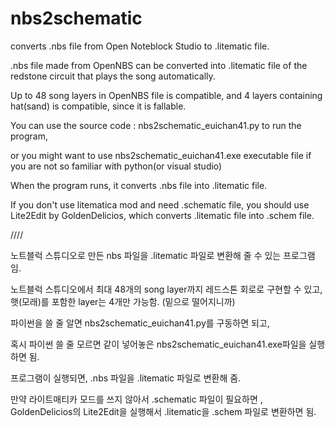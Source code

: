 # nbs2schematic
converts .nbs file from Open Noteblock Studio to .litematic file.


.nbs file made from OpenNBS can be converted into .litematic file of the redstone circuit that plays the song automatically.

Up to 48 song layers in OpenNBS file is compatible, and 4 layers containing hat(sand) is compatible, since it is fallable. 

You can use the source code : nbs2schematic_euichan41.py to run the program,

or you might want to use nbs2schematic_euichan41.exe executable file if you are not so familiar with python(or visual studio)



When the program runs, it converts .nbs file into .litematic file.

If you don't use litematica mod and need .schematic file, you should use Lite2Edit by GoldenDelicios, which converts .litematic file into .schem file.

////

노트블럭 스튜디오로 만든 nbs 파일을 .litematic 파일로 변환해 줄 수 있는 프로그램임.

노트블럭 스튜디오에서 최대 48개의 song layer까지 레드스톤 회로로 구현할 수 있고, 햇(모래)를 포함한 layer는 4개만 가능함. (밑으로 떨어지니까)

파이썬을 쓸 줄 알면 nbs2schematic_euichan41.py를 구동하면 되고,

혹시 파이썬 쓸 줄 모르면 같이 넣어놓은 nbs2schematic_euichan41.exe파일을 실행하면 됨.



프로그램이 실행되면, .nbs 파일을 .litematic 파일로 변환해 줌.

만약 라이트매티카 모드를 쓰지 않아서 .schematic 파일이 필요하면 , GoldenDelicios의 Lite2Edit을 실행해서 .litematic을 .schem 파일로 변환하면 됨.
